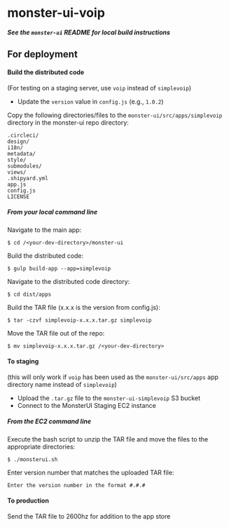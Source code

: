 # monster-ui-voip

_***See the `monster-ui` README for local build instructions***_

## For deployment

#### Build the distributed code

(For testing on a staging server, use `voip` instead of `simplevoip`)

- Update the `version` value in `config.js` (e.g., `1.0.2`)

Copy the following directories/files to the `monster-ui/src/apps/simplevoip` directory in the monster-ui repo directory:

```
.circleci/
design/
i18n/
metadata/
style/
submodules/
views/
.shipyard.yml
app.js
config.js
LICENSE
```

##### From your local command line

Navigate to the main app:
```
$ cd /<your-dev-directory>/monster-ui
```

Build the distributed code:
```
$ gulp build-app --app=simplevoip
```

Navigate to the distributed code directory:
```
$ cd dist/apps
```

Build the TAR file (x.x.x is the version from config.js):
```
$ tar -czvf simplevoip-x.x.x.tar.gz simplevoip
```

Move the TAR file out of the repo:
```
$ mv simplevoip-x.x.x.tar.gz /<your-dev-directory>
```

#### To staging

(this will only work if `voip` has been used as the `monster-ui/src/apps` app directory name instead of `simplevoip`)

- Upload the `.tar.gz` file to the `monster-ui-simplevoip` S3 bucket
- Connect to the MonsterUI Staging EC2 instance

##### From the EC2 command line

Execute the bash script to unzip the TAR file and move the files to the appropriate directories:
```
$ ./monsterui.sh
```

Enter version number that matches the uploaded TAR file:
```
Enter the version number in the format #.#.#
```

#### To production

Send the TAR file to 2600hz for addition to the app store